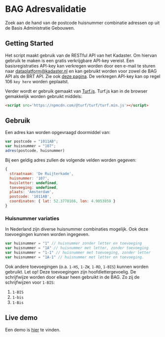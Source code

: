 # BAG Adresvalidatie
Zoek aan de hand van de postcode huisnummer combinatie adressen op uit de Basis Administratie Gebouwen. 

## Getting Started  
Het script maakt gebruik van de RESTful API van het Kadaster. Om hiervan gebruik te maken is een gratis verkrijgbare API-key vereist. Een basisregistraties API-key kan verkregen worden door een e-mail te sturen naar dataplatform@kadaster.nl en kan gebruikt worden voor zowel de BAG API als de BRT API. Zie ook [deze pagina](https://bag.basisregistraties.overheid.nl/restful-api?articleid=1927964).
De verkregen API-key kan op regel 106 `key here` worden geplaatst.

Verder wordt er gebruik gemaakt van [Turf.js](https://turfjs.org/). Turf.js kan in de browser gemakkelijk worden gebruikt middels:
```html
<script src='https://npmcdn.com/@turf/turf/turf.min.js'></script>
```
## Gebruik
Een adres kan worden opgevraagd doormiddel van:
```javascript
var postcode = "1011AB";
var huisnummer = "107";
adres(postcode, huisnummer)
```
Bij een geldig adres zullen de volgende velden worden gegeven:
```javascript
{ 
  straatnaam: 'De Ruijterkade',
  huisnummer: '107',
  huisletter: undefined,
  toevoeging: undefined,
  plaats: 'Amsterdam',
  postcode: '1011AB',
  coordinaten: { lat: 52.3778166, lon: 4.9053859 } 
}
```

### Huisnummer variaties
In Nederland zijn diverse huisnummer combinaties mogelijk. Ook deze toevoegingen kunnen worden ingegeven.
```javascript
var huisnummer = "1" // huisnummer zonder letter en toevoeging
var huisnummer = "1A" // huisnummer met letter, zonder toevoeging
var huisnummer = "1-1" // huisnummer met toevoeging, zonder letter
var huisnummer = "1A-1" // huisnummer met letter en toevoeging. 
```
Ook andere toevoegingen (o.a. `1-HS`, `1-ZW`, `1-RD`, `1-BIS`) kunnen worden gebruikt. Let op! Deze toevoegingen zijn hoofdlettergevoelig. De schrijfwijze worden door elkaar heen gebruikt in de BAG. Zo zij de schrijfwijzen voor `1-BIS`:
1. `1-BIS`
2. `1-bis`
3. `1-Bis`

## Live demo
Een demo is [hier](https://adressen.sjorsluyckx.nl) te vinden. 
